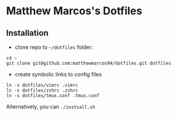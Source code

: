 # Matthew Marcos's Dotfiles
## Installation

* clone repo to `~/dotfiles` folder:

```
cd ~
git clone git@github.com:matthewmarcos94/dotfiles.git dotfiles
```

* create symbolic links to config files

```
ln -s dotfiles/vimrc .vimrc
ln -s dotfiles/zshrc .zshrc
ln -s dotfiles/tmux.conf .tmux.conf
```

Alternatively, you can `./instsall.sh`
